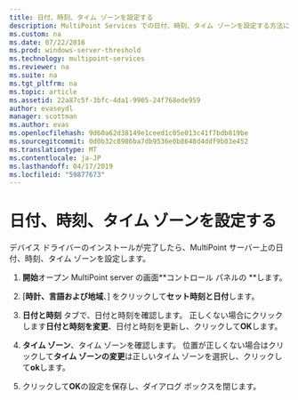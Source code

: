 ```yaml
---
title: 日付、時刻、タイム ゾーンを設定する
description: MultiPoint Services での日付、時刻、タイム ゾーンを設定する方法について説明します
ms.custom: na
ms.date: 07/22/2016
ms.prod: windows-server-threshold
ms.technology: multipoint-services
ms.reviewer: na
ms.suite: na
ms.tgt_pltfrm: na
ms.topic: article
ms.assetid: 22a87c5f-3bfc-4da1-9905-24f768ede959
author: evaseydl
manager: scottman
ms.author: evas
ms.openlocfilehash: 9d60a62d38149e1ceed1c05e013c41f7bdb819be
ms.sourcegitcommit: 0d0b32c8986ba7db9536e0b8648d4ddf9b03e452
ms.translationtype: MT
ms.contentlocale: ja-JP
ms.lasthandoff: 04/17/2019
ms.locfileid: "59877673"
---
```

# <a name="set-the-date-time-and-time-zone"></a>日付、時刻、タイム ゾーンを設定する
デバイス ドライバーのインストールが完了したら、MultiPoint サーバー上の日付、時刻、タイム ゾーンを設定します。  
  
1.  **開始**オープン MultiPoint server の画面**コントロール パネルの **します。  
  
2.  [**時計、言語および地域**、] をクリックして**セット時刻と日付**します。  
  
3.  **日付と時刻** タブで、日付と時刻を確認します。 正しくない場合にクリックします**日付と時刻を変更**、日付と時刻を更新し、クリックして**OK**します。  
  
4.  **タイム ゾーン**、タイム ゾーンを確認します。 位置が正しくない場合はクリックして**タイム ゾーンの変更**は正しいタイム ゾーンを選択し、クリックして**ok**します。  
  
5.  クリックして**OK**の設定を保存し、ダイアログ ボックスを閉じます。